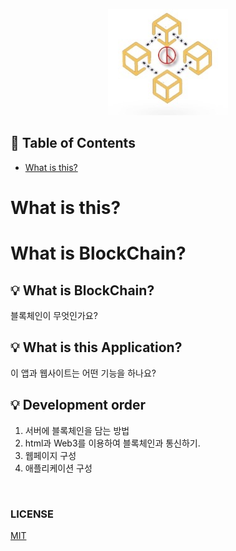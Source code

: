 
<div align=center>

![](/assets/images/main.jpg)

</div>

## :memo: Table of Contents
* [What is this?](#what-is-this?)


















# What is this?


# What is BlockChain?

## :bulb: What is BlockChain?

블록체인이 무엇인가요?

## :bulb: What is this Application?

이 앱과 웹사이트는 어떤 기능을 하나요?

## :bulb: Development order

1. 서버에 블록체인을 담는 방법
2. html과 Web3를 이용하여 블록체인과 통신하기.
3. 웹페이지 구성
4. 애플리케이션 구성




</br>

### LICENSE
[MIT](https://github.com/bugkingK/BlockChain-Dapp/blob/master/LICENSE)
